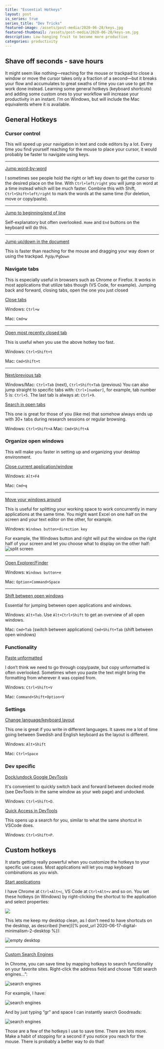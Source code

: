 ```yaml
---
title: "Essential Hotkeys"
layout: post
is_series: true
series_title: "Dev Tricks"
featured-image: /assets/post-media/2020-06-28/keys.jpg
featured-thumbnail: /assets/post-media/2020-06-28/keys-sm.jpg
description: Low-hanging fruit to become more productive
categories: productivity
---
```


## Shave off seconds - save hours

It might seem like nothing—reaching for the mouse or trackpad to close a window or move the cursor takes only a fraction of a second—but it breaks your flow and accumulates to great swaths of time you can use to get the work done instead. Learning some general hotkeys (keyboard shortcuts) and adding some custom ones to your workflow will increase your productivity in an instant. I’m on Windows, but will include the Mac equivalents where it is available.

## General Hotkeys

### Cursor control

This will speed up your navigation in text and code editors by a lot. Every time you find yourself reaching for the mouse to place your cursor, it would probably be faster to navigate using keys.

<hr>

<u>Jump word-by-word</u>

I sometimes see people hold the right or left key down to get the cursor to the desired place on the line. With `Ctrl+left/right` you will jump on word at a time instead which will be much faster. Combine this with Shift, `Ctrl+Shift+left/right` to mark the words at the same time (for deletion, move or copy/paste).

<hr>

<u>Jump to beginning/end of line</u>

Self-explanatory but often overlooked. `Home` and `End` buttons on the keyboard will do this.

<hr>

<u>Jump up/down in the document</u>

This is faster than reaching for the mouse and dragging your way down or using the trackpad.
`PgUp/PgDown`

### Navigate tabs

This is especially useful in browsers such as Chrome or Firefox. It works in most applications that utilize tabs though (VS Code, for example). Jumping back and forward, closing tabs, open the one you just closed

<u>Close tabs</u>

Windows: `Ctrl+w`

Mac: `Cmd+w`

<hr>

<u>Open most recently closed tab</u>

This is useful when you use the above hotkey too fast.

Windows: `Ctrl+Shift+t`

Mac: `Cmd+Shift+t`

<hr>

<u>Next/previous tab</u>

Windows/Mac: `Ctrl+Tab` (next), `Ctrl+Shift+Tab` (previous)
You can also jump straight to specific tabs with: `Ctrl+[number]`, for example, tab number 5 is: `Ctrl+5`. The last tab is always at: `Ctrl+9`.

<u>Search in open tabs</u>

This one is great for those of you (like me) that somehow always ends up with 30+ tabs during research sessions or regular browsing.

Windows: `Ctrl+Shift+A` Mac: `Cmd+Shift+A`

### Organize open windows

This will make you faster in setting up and organizing your desktop environment.

<u>Close current application/window</u>

Windows: `Alt+F4`

Mac: `Cmd+q`

<hr>

<u>Move your windows around</u>

This is useful for splitting your working space to work concurrently in many applications at the same time. You might want Excel on one half on the screen and your text editor on the other, for example.

Windows: `Windows button+direction key`

For example, the Windows button and right will put the window on the right half of your screen and let you choose what to display on the other half:
![split screen](/assets/post-media/2020-06-28/split_screen.png "split screen")

<hr>

<u>Open Explorer/Finder</u>

Windows: `Windows button+e`

Mac: `Option+Command+Space`

<hr>

<u>Shift between open windows</u>

Essential for jumping between open applications and windows.

Windows: `Alt+Tab`. Use `Alt+Ctrl+Shift` to get an overview of all open windows.

Mac: `Cmd+Tab` (switch between applications) `Cmd+Shift+Tab` (shift between open windows)

### Functionality

<u>Paste unformatted</u>

I don’t think we need to go through copy/paste, but copy unformatted is often overlooked. Sometimes when you paste the text might bring the formatting from wherever it was copied from.

Windows: `Ctrl+Shift+V`

Mac: `Command+Shift+Option+V`

### Settings

<u>Change language/keyboard layout</u>

This one is great if you write in different languages. It saves me a lot of time going between Swedish and English keyboard as the layout is different.

Windows: `Alt+Shift`

Mac: `Ctrl+Space`

### Dev specific

<u>Dock/undock Google DevTools</u>

It's convenient to quickly switch back and forward between docked mode (see DevTools in the same window as your web page) and undocked.

Windows: `Ctrl+Shift+D`.

<u>Quick Access in DevTools</u>

This opens up a search for you, similar to what the same shortcut in VSCode does.

Windows: `Ctrl+Shift+P`.

## Custom hotkeys

It starts getting really powerful when you customize the hotkeys to your specific use cases. Most applications will let you map keyboard combinations as you wish.

<u>Start applications</u>

I have Chrome at `Ctrl+Alt+c`, VS Code at `Ctrl+Alt+v` and so on. You set these hotkeys (in Windows) by right-clicking the shortcut to the application and select properties:

<img class="half-image" src="/assets/post-media/2020-06-28/chrome_hotkey.png"/>

This lets me keep my desktop clean, as I don't need to have shortcuts on the desktop, as described [here]({% post_url 2020-06-17-digital-minimalism-2-desktop %}):

![empty desktop](/assets/post-media/2020-06-17/empty-desktop.png "empty desktop")

<hr>

<u>Custom Search Engines</u>

In Chrome, you can save time by mapping hotkeys to search functionality on your favorite sites. Right-click the address field and choose “Edit search engines…”:

![search engines](/assets/post-media/2020-06-28/search_engines.png "search engines")

For example, I have:

![search engines](/assets/post-media/2020-06-28/search_engines2.png "search engines")

And by just typing “gr” and space I can instantly search Goodreads:

![search engines](/assets/post-media/2020-06-28/search_engines3.png "search engines")

Those are a few of the hotkeys I use to save time. There are lots more. Make a habit of stopping for a second if you notice you reach for the mouse. There is probably a better way to do that!
